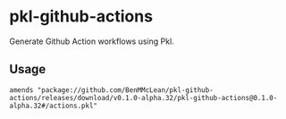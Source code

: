 # pkl-github-actions

Generate Github Action workflows using Pkl.

## Usage

```pkl
amends "package://github.com/BenMMcLean/pkl-github-actions/releases/download/v0.1.0-alpha.32/pkl-github-actions@0.1.0-alpha.32#/actions.pkl"
```
